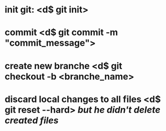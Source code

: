 # init git: <d$ git init>

# commit <d$ git commit -m "commit_message">

# create new branche <d$ git checkout -b <branche_name>

# discard local changes to all files <d$ git reset --hard> _but he didn't delete created files_

